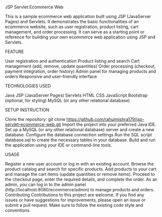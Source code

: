JSP Servlet Ecommerce Web

This is a sample ecommerce web application built using JSP (JavaServer Pages) and Servlets. It demonstrates the basic functionalities of an ecommerce website, such as user registration, product listing, cart management, and order processing. It can serve as a starting point or reference for building your own ecommerce web application using JSP and Servlets.

FEATURE

User registration and authentication
Product listing and search
Cart management (add, remove, update quantities)
Order processing (checkout, payment integration, order history)
Admin panel for managing products and orders
Responsive and user-friendly interface

TECHNOLOGIES USED

Java
JSP (JavaServer Pages)
Servlets
HTML
CSS
JavaScript
Bootstrap (optional, for styling)
MySQL (or any other relational database)

SETUP INSTRUCTION

Clone the repository: git clone https://github.com/rahulmishra179/jsp-servlet-ecommerce-web.git
Import the project into your preferred Java IDE.
Set up a MySQL (or any other relational database) server and create a new database.
Configure the database connection settings 
Run the SQL script database.sql to create the necessary tables in your database.
Build and run the application using your IDE or command-line tools.


USAGE

Register a new user account or log in with an existing account.
Browse the product catalog and search for specific products.
Add products to your cart and manage the cart items (update quantities or remove items).
Proceed to the checkout page, enter the required details, and complete the order.
As an admin, you can log in to the admin panel (http://localhost:8080/ecommerce/admin) to manage products and orders.
Contributing
Contributions to this project are welcome. If you find any issues or have suggestions for improvements, please open an issue or submit a pull request. Make sure to follow the existing code style and conventions.

